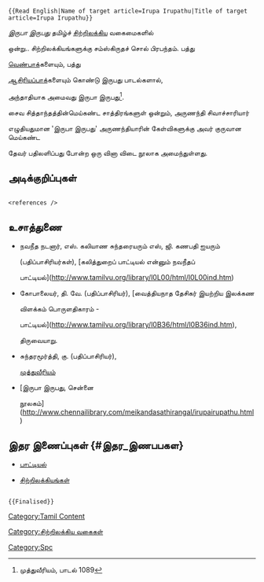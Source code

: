 ```{=mediawiki}
{{Read English|Name of target article=Irupa Irupathu|Title of target article=Irupa Irupathu}}
```
*இருபா இருபது* தமிழ்ச் [சிற்றிலக்கிய](சிற்றிலக்கியங்கள் "wikilink") வகைமைகளில்
ஒன்று.. சிற்றிலக்கியங்களுக்கு சம்ஸ்கிருதச் சொல் பிரபந்தம். பத்து
[வெண்பாக](வெண்பா "wikilink")்களையும், பத்து
[ஆசிரியப்பாக](ஆசிரியப்பா "wikilink")்களையும் கொண்டு இருபது பாடல்களால்,
அந்தாதியாக அமைவது இருபா இருபது[^1].

சைவ சித்தாந்தத்தின்மெய்கண்ட சாத்திரங்களுள் ஒன்றும், அருணந்தி சிவாச்சாரியார்
எழுதியதுமான \'இருபா இருபது\' அருணந்தியாரின் கேள்விகளுக்கு அவர் குருவான மெய்கண்ட
தேவர் பதிலளிப்பது போன்ற ஒரு வினா விடை நூலாக அமைந்துள்ளது.

## அடிக்குறிப்புகள்

```{=html}
<references />
```
## உசாத்துணை

-   நவநீத நடனார், எஸ். கலியாண சுந்தரையரும் எஸ், ஜி. கணபதி ஐயரும்
    (பதிப்பாசிரியர்கள்), [கலித்துறைப் பாட்டியல் என்னும் நவநீதப்
    பாட்டியல்](http://www.tamilvu.org/library/l0L00/html/l0L00ind.htm)
-   கோபாலையர், தி. வே. (பதிப்பாசிரியர்), [வைத்தியநாத தேசிகர் இயற்றிய இலக்கண
    விளக்கம் பொருளதிகாரம் -
    பாட்டியல்](http://www.tamilvu.org/library/l0B36/html/l0B36ind.htm),
    திருவையாறு.
-   சுந்தரமூர்த்தி, கு. (பதிப்பாசிரியர்),
    [முத்துவீரியம்](http://www.tamilvu.org/library/l0I00/html/l0I00inx.htm)
-   [இருபா இருபது, சென்னை
    நூலகம்](http://www.chennailibrary.com/meikandasathirangal/irupairupathu.html)

## இதர இணைப்புகள் {#இதர_இணபபகள}

-   [பாட்டியல்](பாட்டியல் "wikilink")
-   [சிற்றிலக்கியங்கள்](சிற்றிலக்கியங்கள் "wikilink")

```{=mediawiki}
{{Finalised}}
```
[Category:Tamil Content](Category:Tamil_Content "wikilink")
[Category:சிற்றிலக்கிய வகைகள்](Category:சிற்றிலக்கிய_வகைகள் "wikilink")
[Category:Spc](Category:Spc "wikilink")

[^1]: முத்துவீரியம், பாடல் 1089

